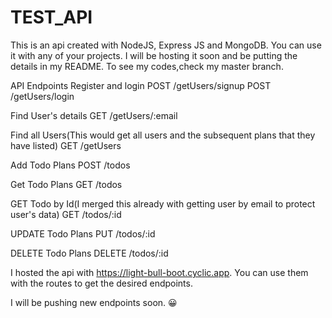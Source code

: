 # TEST_API
This is an api created with NodeJS, Express JS and MongoDB. You can use it with any of your projects. I will be hosting it soon and be putting the details in my README. To see my codes,check my master branch.

API Endpoints
Register and login
POST  /getUsers/signup
POST  /getUsers/login

Find User's details
GET   /getUsers/:email

Find all Users(This would get all users and the subsequent plans that they have listed)
GET /getUsers


Add Todo Plans
POST  /todos

Get Todo Plans
GET   /todos

GET Todo by Id(I merged this already with getting user by email to protect user's data)
GET   /todos/:id

UPDATE Todo Plans
PUT  /todos/:id


DELETE Todo Plans
DELETE  /todos/:id


I hosted the api with https://light-bull-boot.cyclic.app. You can use them with the routes to get the desired endpoints.


I will be pushing new endpoints soon. :grinning:
